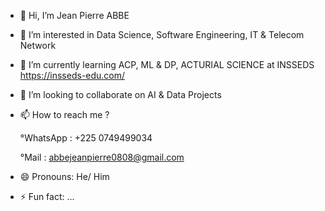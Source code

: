 - 👋 Hi, I’m Jean Pierre ABBE
- 👀 I’m interested in Data Science,
  Software Engineering, IT & Telecom Network 
- 🌱 I’m currently learning ACP, ML & DP,
  ACTURIAL SCIENCE at INSSEDS https://insseds-edu.com/
- 💞️ I’m looking to collaborate on AI & Data Projects
- 📫 How to reach me ?

  °WhatsApp : +225 0749499034 
  
  °Mail : abbejeanpierre0808@gmail.com
- 😄 Pronouns: He/ Him
- ⚡ Fun fact: ...

<!---
JhpAb/JhpAb is a ✨ special ✨ repository because its `README.md` (this file) appears on your GitHub profile.
You can click the Preview link to take a look at your changes.
--->

